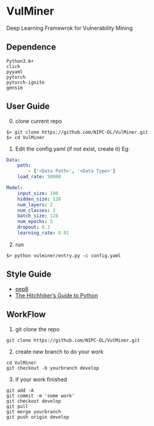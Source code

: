 # VulMiner
Deep Learning Framewrok for Vulnerability Mining

## Dependence
```
Python3.6+
click
pyyaml
pytorch
pytorch-ignite
gensim
```

## User Guide
0. clone current repo
```
$> git clone https://github.com/NIPC-DL/VulMiner.git
$> cd VulMiner
```
1. Edit the config.yaml (if not exist, create it)
Eg:
```yaml
Data: 
    path:
        - ['<Data Path>', '<Data Type>']
    load_rate: 50000

Model:
    input_size: 100
    hidden_size: 128
    num_layers: 2
    num_classes: 2
    batch_size: 128
    num_epochs: 5
    dropout: 0.2
    learning_rate: 0.01
```
2. run
```
$> python vulminer/entry.py -c config.yaml
```

## Style Guide
- [pep8](https://www.python.org/dev/peps/pep-0008/)
- [The Hitchhiker’s Guide to Python](https://docs.python-guide.org/)

## WorkFlow
1. git clone the repo
```
git clone https://github.com/NIPC-DL/VulMiner.git
```

2. create new branch to do your work
```
cd VulMiner
git checkout -b yourbranch develop
```
3. if your work finished
```
git add -A
git commit -m 'some work'
git checkout develop
git pull
git merge yourbranch
git push origin develop
```

